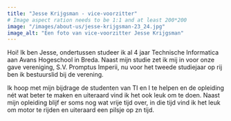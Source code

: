 ```yaml
---
title: "Jesse Krijgsman - vice-voorzitter"
# Image aspect ration needs to be 1:1 and at least 200*200
image: "/images/about-us/jesse-krijgsman-23_24.jpg"
image_alt: "Een foto van vice-voorzitter Jesse Krijgsman"
---
```

Hoi! Ik ben Jesse, ondertussen studeer ik al 4 jaar Technische Informatica aan Avans Hogeschool in Breda. Naast mijn studie zet ik mij in voor onze gave vereniging, S.V. Promptus Imperii, nu voor het tweede studiejaar op rij ben ik bestuurslid bij de verening.

Ik hoop met mijn bijdrage de studenten van TI en I te helpen en de opleiding nét wat beter te maken en uiteraard vind ik het ook leuk om te doen. Naast mijn opleiding blijf er soms nog wat vrije tijd over, in die tijd vind ik het leuk om motor te rijden en uiteraard een pilsje op zn tijd.